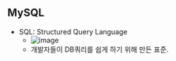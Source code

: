 ## MySQL
* SQL: Structured Query Language
    - ![image](https://user-images.githubusercontent.com/53554014/87643100-5fcbf000-c785-11ea-822b-b10ddd4e7a79.png)
    - 개발자들이 DB쿼리를 쉽게 하기 위해 만든 표준.